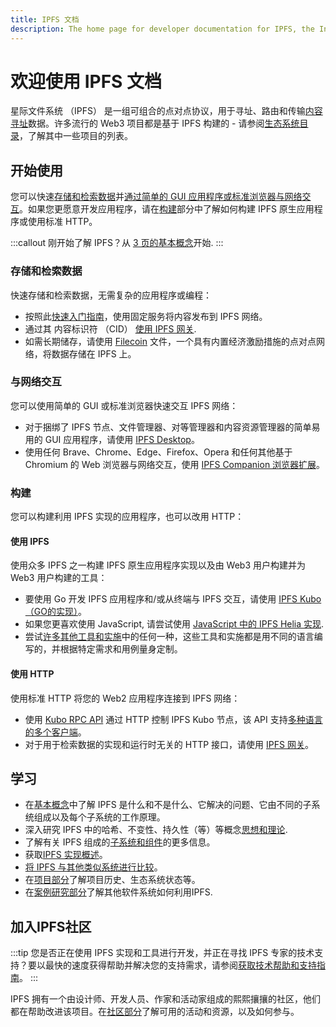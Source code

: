```yaml
---
title: IPFS 文档
description: The home page for developer documentation for IPFS, the InterPlanetary File System.
---
```


# 欢迎使用 IPFS 文档

星际文件系统 （IPFS） 是一组可组合的点对点协议，用于寻址、路由和传输[内容寻址](concepts/glossary.md#content-addressing)数据。许多流行的 Web3 项目都是基于 IPFS 构建的 - 请参阅[生态系统目录](https://ecosystem.ipfs.tech)，了解其中一些项目的列表。

## 开始使用

您可以快速[存储和检索数据](#存储和检索数据)并[通过简单的 GUI 应用程序或标准浏览器与网络交互](#与网络交互)。如果您更愿意开发应用程序，请在[构建](#构建)部分中了解如何构建 IPFS 原生应用程序或使用标准 HTTP。

:::callout
刚开始了解 IPFS？从 [3 页的基本概念](./concepts/README.md#learn-the-basics)开始.
:::

### 存储和检索数据

快速存储和检索数据，无需复杂的应用程序或编程：

- 按照此[快速入门指南](./quickstart/publish.md)，使用固定服务将内容发布到 IPFS 网络。
- 通过其 <VueCustomTooltip label="用于指向 IPFS 中的数据的地址，基于内容本身，而不是位置。" underlined multiline is-medium>内容标识符 （CID）</VueCustomTooltip> [使用 IPFS 网关](./quickstart/retrieve.md#fetching-the-cid-with-an-ipfs-gateway).
- 如需长期储存，请使用 [Filecoin](https://docs.filecoin.io/) 文件，一个具有内置经济激励措施的点对点网络，将数据存储在 IPFS 上。

### 与网络交互

您可以使用简单的 GUI 或标准浏览器快速交互 IPFS 网络：

- 对于捆绑了 IPFS 节点、文件管理器、对等管理器和内容资源管理器的简单易用的 GUI 应用程序，请使用 [IPFS Desktop](./install/ipfs-desktop.md)。
- 使用任何 Brave、Chrome、Edge、Firefox、Opera 和任何其他基于 Chromium 的 Web 浏览器与网络交互，使用 [IPFS Companion 浏览器扩展](./install/ipfs-companion.md)。

### 构建

您可以构建利用 IPFS 实现的应用程序，也可以改用 HTTP：

#### 使用 IPFS

使用众多 IPFS 之一构建 IPFS 原生应用程序<VueCustomTooltip label="用任何编程语言编写的软件，具有处理和传输内容寻址数据的功能。一些实现针对特定用例或设备进行了优化，或使用不同的子系统来处理内容寻址数据。IPFS 中有多种用于处理内容寻址数据的规范，但并非所有实现都实现了这些规范。" underlined multiline is-medium>实现</VueCustomTooltip>以及由 Web3 用户构建并为 Web3 用户构建的工具：

- 要使用 Go 开发 IPFS 应用程序和/或从终端与 IPFS 交互，请使用 [IPFS Kubo（GO的实现）](./install/command-line.md)。
- 如果您更喜欢使用 JavaScript, 请尝试使用 [JavaScript 中的 IPFS Helia 实现](https://github.com/ipfs/helia).
- 尝试[许多其他工具和实施](./concepts/ipfs-implementations.md)中的任何一种，这些工具和实施都是用不同的语言编写的，并根据特定需求和用例量身定制。

#### 使用 HTTP

使用标准 HTTP 将您的 Web2 应用程序连接到 IPFS 网络：

- 使用 [Kubo RPC API](./reference/kubo/rpc.md) 通过 HTTP 控制 IPFS Kubo 节点，该 API 支持[多种语言的多个客户端](./reference/kubo-rpc-cli.md)。
- 对于用于检索数据的实现和运行时无关的 HTTP 接口，请使用 [IPFS 网关](./reference/http/gateway.md)。

## 学习

- 在[基本概念](./concepts/README.md#learn-the-basics)中了解 IPFS 是什么和不是什么、它解决的问题、它由不同的子系统组成以及每个子系统的工作原理。
- 深入研究 IPFS 中的哈希、不变性、持久性（等）等概念[思想和理论](./concepts/README.md#ideas-and-theory).
- 了解有关 IPFS 组成的[子系统和组件](./concepts/README.md#subsystems-and-components)的更多信息。
- 获取[IPFS 实现概述](./concepts/ipfs-implementations.md)。
- [将 IPFS 与其他类似系统进行比较](./concepts/comparisons.md)。
- 在[项目部分](./project/README.md)了解项目历史、生态系统状态等。
- 在[案例研究部分](./case-studies/arbol.md)了解其他软件系统如何利用IPFS.

## 加入IPFS社区 

:::tip
您是否正在使用 IPFS 实现和工具进行开发，并正在寻找 IPFS 专家的技术支持？要以最快的速度获得帮助并解决您的支持需求，请参阅[获取技术帮助和支持指南](./community/README.md#get-technical-support-and-help)。
:::

IPFS 拥有一个由设计师、开发人员、作家和活动家组成的熙熙攘攘的社区，他们都在帮助改进该项目。在[社区部分](./community/README.md)了解可用的活动和资源，以及如何参与。